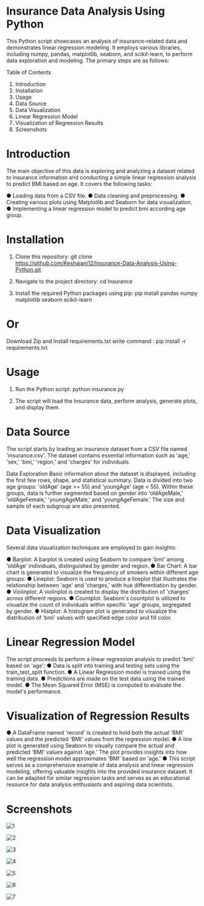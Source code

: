 # Insurance Data Analysis Using Python
This Python script showcases an analysis of insurance-related data and demonstrates linear regression modeling. It employs various libraries, including numpy, pandas, matplotlib, seaborn, and scikit-learn, to perform data exploration and modeling. The primary steps are as follows:

Table of Contents
1. Introduction
2. Installation
3. Usage
4. Data Source
5. Data Visualization
6. Linear Regression Model
7. Visualization of Regression Results
8. Screenshots

# Introduction
The main objective of this data is exploring and analyzing a dataset related to insurance information and conducting a simple linear regression analysis to predict BMI based on age. It covers the following tasks:

● Loading data from a CSV file. 
● Data cleaning and preprocessing. 
● Creating various plots using Matplotlib and Seaborn for data visualization. 
● Implementing a linear regression model to predict bmi according age group.

# Installation
1. Clone this repository: git clone https://github.com/Keshajani12/Insurance-Data-Analysis-Using-Python.git

2. Navigate to the project directory: cd Insurance

3. Install the required Python packages using pip: pip install pandas numpy matplotlib seaborn scikit-learn

# Or
Download Zip and Install requirements.txt write command : pip install -r requirements.txt

# Usage
1. Run the Python script: python insurance.py

2. The script will load the Insurance data, perform analysis, generate plots, and display them.

# Data Source
The script starts by loading an insurance dataset from a CSV file named 'insurance.csv'. The dataset contains essential information such as 'age,' 'sex,' 'bmi,' 'region,' and 'charges' for individuals.

Data Exploration
Basic information about the dataset is displayed, including the first few rows, shape, and statistical summary.
Data is divided into two age groups: 'oldAge' (age >= 55) and 'youngAge' (age < 55).
Within these groups, data is further segmented based on gender into 'oldAgeMale,' 'oldAgeFemale,' 'youngAgeMale,' and 'youngAgeFemale.' The size and sample of each subgroup are also presented.

# Data Visualization
Several data visualization techniques are employed to gain insights:

● Barplot: A barplot is created using Seaborn to compare 'bmi' among 'oldAge' individuals, distinguished by gender and region.
● Bar Chart: A bar chart is generated to visualize the frequency of smokers within different age groups.
● Lineplot: Seaborn is used to produce a lineplot that illustrates the relationship between 'age' and 'charges,' with hue differentiation by gender.
● Violinplot: A violinplot is created to display the distribution of 'charges' across different regions.
● Countplot: Seaborn's countplot is utilized to visualize the count of individuals within specific 'age' groups, segregated by gender.
● Histplot: A histogram plot is generated to visualize the distribution of 'bmi' values with specified edge color and fill color.

# Linear Regression Model
The script proceeds to perform a linear regression analysis to predict 'bmi' based on 'age':
● Data is split into training and testing sets using the train_test_split function.
● A Linear Regression model is trained using the training data.
● Predictions are made on the test data using the trained model.
● The Mean Squared Error (MSE) is computed to evaluate the model's performance.

# Visualization of Regression Results
● A DataFrame named 'record' is created to hold both the actual 'BMI' values and the predicted 'BMI' values from the regression model.
● A line plot is generated using Seaborn to visually compare the actual and predicted 'BMI' values against 'age.' The plot provides insights into how well the regression model approximates 'BMI' based on 'age.'
● This script serves as a comprehensive example of data analysis and linear regression modeling, offering valuable insights into the provided insurance dataset. It can be adapted for similar regression tasks and serves as an educational resource for data analysis enthusiasts and aspiring data scientists.


# Screenshots

![1](https://github.com/Keshajani12/Insurance-Data-Analysis-Using-Python/assets/143489586/722f8792-ee1e-4185-8955-097025c7c5dd)

![2](https://github.com/Keshajani12/Insurance-Data-Analysis-Using-Python/assets/143489586/43b4fc7f-10f6-4535-9b8c-41c89d2ff06c)

![3](https://github.com/Keshajani12/Insurance-Data-Analysis-Using-Python/assets/143489586/949a47b7-9be6-45e5-8013-e192f5ae0818)

![4](https://github.com/Keshajani12/Insurance-Data-Analysis-Using-Python/assets/143489586/e4abbeb6-3bf0-4ee8-af67-b94d010d4f9a)

![5](https://github.com/Keshajani12/Insurance-Data-Analysis-Using-Python/assets/143489586/1015288d-13e6-4b67-86ce-7f7d5c47b752)

![6](https://github.com/Keshajani12/Insurance-Data-Analysis-Using-Python/assets/143489586/15b8aafb-7a72-4aa6-9d74-01351eabbc6b)

![7](https://github.com/Keshajani12/Insurance-Data-Analysis-Using-Python/assets/143489586/19f69e58-d34f-499f-81df-ab01ce32fb58)

